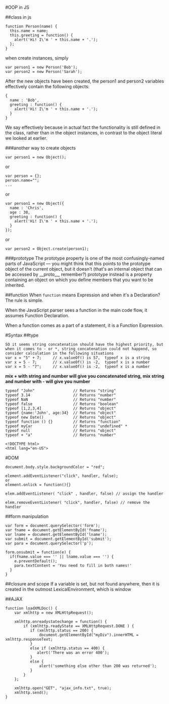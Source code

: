 #OOP in JS

##class in js
```
function Person(name) {
  this.name = name;
  this.greeting = function() {
    alert('Hi! I\'m ' + this.name + '.');
  };
}
```
when create instances, simply

```
var person1 = new Person('Bob');
var person2 = new Person('Sarah');
```
After the new objects have been created, the person1 and person2 variables effectively contain the following objects:

```
{
  name : 'Bob',
  greeting : function() {
    alert('Hi! I\'m ' + this.name + '.');
  }
}
```
We say effectively because in actual fact the functionality is still defined in the class, rather than in the object instances, in contrast to the object literal we looked at earlier.

###another way to create objects
```
var person1 = new Object();
```
or

```
var person = {};
person.name="";
...
```
or

```
var person1 = new Object({
  name : 'Chris',
  age : 38,
  greeting : function() {
    alert('Hi! I\'m ' + this.name + '.');
  }
});
```

or

```
var person2 = Object.create(person1);
```
###prototype
The prototype property is one of the most confusingly-named parts of JavaScript — you might think that this points to the prototype object of the current object, but it doesn't (that's an internal object that can be accessed by \_\_proto__, remember?) prototype instead is a property containing an object on which you define members that you want to be inherited.

##function
When `function` means Expression and when it's a Declaration?
The rule is simple.

When the JavaScript parser sees a function in the main code flow, it assumes Function Declaration.

When a function comes as a part of a statement, it is a Function Expression.

#Syntax
##type
```
SO it seems string concatenation should have the highest priority, but when it comes to - or *, string concatenation could not happend, so consider calculation in the following situations
var x = "5" + 7;     // x.valueOf() is 57,  typeof x is a string
var x = 5 - 7;       // x.valueOf() is -2,  typeof x is a number
var x = 5 - "7";     // x.valueOf() is -2,  typeof x is a number
```
**mix + with string and number will give you concatenated string, mix string and number with - will give you number**

```
typeof "John"                 // Returns "string" 
typeof 3.14                   // Returns "number"
typeof NaN                    // Returns "number"
typeof false                  // Returns "boolean"
typeof [1,2,3,4]              // Returns "object"
typeof {name:'John', age:34}  // Returns "object"
typeof new Date()             // Returns "object"
typeof function () {}         // Returns "function"
typeof myCar                  // Returns "undefined" *
typeof null                   // Returns "object"
typeof + "a"                  // Returns "number"
```
```
<!DOCTYPE html>
<html lang="en-US">
```

#DOM
```
document.body.style.backgroundColor = "red";

element.addEventListener("click", handler, false);
or
element.onlick = function(){}

elem.addEventListener( "click" , handler, false) // assign the handler

elem.removeEventListener( "click", handler, false) // remove the handler

```

##form manipulation
```
var form = document.querySelector('form');
var fname = document.getElementById('fname');
var lname = document.getElementById('lname');
var submit = document.getElementById('submit');
var para = document.querySelector('p');

form.onsubmit = function(e) {
  if(fname.value === '' || lname.value === '') {
    e.preventDefault();
    para.textContent = 'You need to fill in both names!'
  }
}
```

##closure and scope
If a variable is set, but not found anywhere, then it is created in the outmost LexicalEnvironment, which is window

##AJAX

```
function loadXMLDoc() {
    var xmlhttp = new XMLHttpRequest();

    xmlhttp.onreadystatechange = function() {
        if (xmlhttp.readyState == XMLHttpRequest.DONE ) {
           if (xmlhttp.status == 200) {
               document.getElementById("myDiv").innerHTML = xmlhttp.responseText;
           }
           else if (xmlhttp.status == 400) {
              alert('There was an error 400');
           }
           else {
               alert('something else other than 200 was returned');
           }
        }
    };

    xmlhttp.open("GET", "ajax_info.txt", true);
    xmlhttp.send();
}
```